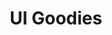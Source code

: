 ---
title: 'UI Goodies'
description: 'The best digital design resources from around the Web in one place.'
link: 'https://uigoodies.com/'
imageURL: 'https://res.cloudinary.com/dc6mrv5cb/image/upload/v1701191529/personal-resources/ui-stuff/uigoodies.com__dyc9hj.png'
---